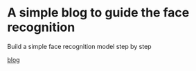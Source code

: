 # A simple blog to guide the face recognition
Build a simple face recognition model step by step


[blog](./recognition)
